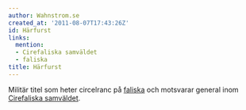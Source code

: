 ```yaml
---
author: Wahnstrom.se
created_at: '2011-08-07T17:43:26Z'
id: Härfurst
links:
  mention:
  - Cirefaliska samväldet
  - faliska
title: Härfurst
---
```


Militär titel som heter circelranc på [faliska] och motsvarar general inom [Cirefaliska samväldet].

  [faliska]: faliska
  [Cirefaliska samväldet]: Cirefaliska_samväldet